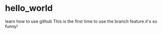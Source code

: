 # hello_world
learn how to use github
This is the first time to use the branch feature.it's so funny!
